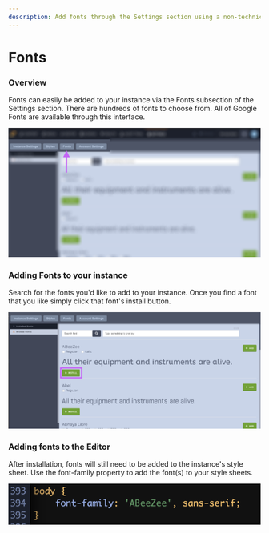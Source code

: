 ```yaml
---
description: Add fonts through the Settings section using a non-technical interface.
---
```


# Fonts

### Overview

Fonts can easily be added to your instance via the Fonts subsection of the Settings section. There are hundreds of fonts to choose from. All of Google Fonts are available through this interface. 

![Access the Fonts subsection through the Setting section.](../../../../.gitbook/assets/settings-subsection-fonts.png)

### Adding Fonts to your instance

Search for the fonts you'd like to add to your instance. Once you find a font that you like simply click that font's install button. 

![Fonts are added with the Install button.](../../../../.gitbook/assets/font-selection.png)

### Adding fonts to the Editor

After installation, fonts will still need to be added to the instance's style sheet. Use the font-family property to add the font\(s\) to your style sheets.

![Add fonts to your stylesheets with the font-family property.](../../../../.gitbook/assets/font-family-property.png)



